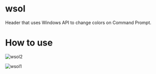 # wsol
Header that uses Windows API to change colors on Command Prompt.
# How to use
![wsol2](https://user-images.githubusercontent.com/54184160/157849754-f871621a-70ce-42e1-9f2c-f7a023345cd9.PNG)

![wsol1](https://user-images.githubusercontent.com/54184160/157849857-4cfebc10-0dd3-485e-b207-6909456a2bf0.PNG)
